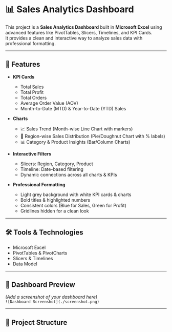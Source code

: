 # 📊 Sales Analytics Dashboard

This project is a **Sales Analytics Dashboard** built in **Microsoft Excel** using advanced features like PivotTables, Slicers, Timelines, and KPI Cards.  
It provides a clean and interactive way to analyze sales data with professional formatting.

---

## 🚀 Features

- **KPI Cards**
  - Total Sales
  - Total Profit
  - Total Orders
  - Average Order Value (AOV)
  - Month-to-Date (MTD) & Year-to-Date (YTD) Sales

- **Charts**
  - 📈 Sales Trend (Month-wise Line Chart with markers)
  - 🥧 Region-wise Sales Distribution (Pie/Doughnut Chart with % labels)
  - 📊 Category & Product Insights (Bar/Column Charts)

- **Interactive Filters**
  - Slicers: Region, Category, Product
  - Timeline: Date-based filtering
  - Dynamic connections across all charts & KPIs

- **Professional Formatting**
  - Light grey background with white KPI cards & charts
  - Bold titles & highlighted numbers
  - Consistent colors (Blue for Sales, Green for Profit)
  - Gridlines hidden for a clean look

---

## 🛠️ Tools & Technologies
- Microsoft Excel
- PivotTables & PivotCharts
- Slicers & Timelines
- Data Model

---

## 📸 Dashboard Preview
*(Add a screenshot of your dashboard here)*  
`![Dashboard Screenshot](./screenshot.png)`

---

## 📂 Project Structure
